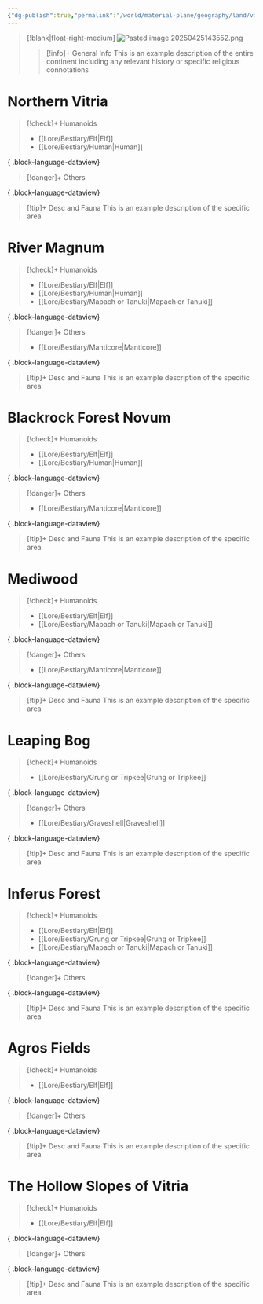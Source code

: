 ```yaml
---
{"dg-publish":true,"permalink":"/world/material-plane/geography/land/vitria/"}
---
```


>[!blank|float-right-medium]
>![Pasted image 20250425143552.png](/img/user/z_Assets/Pasted%20image%2020250425143552.png)
>
>>[!info]+ General Info
>>This is an example description of the entire continent including any relevant history or specific religious connotations 

# Northern Vitria

>[!check]+ Humanoids
> - [[Lore/Bestiary/Elf\|Elf]]
> - [[Lore/Bestiary/Human\|Human]]
> 
{ .block-language-dataview}

>[!danger]+ Others
> 
{ .block-language-dataview}

>[!tip]+ Desc and Fauna
>This is an example description of the specific area




# River Magnum

>[!check]+ Humanoids
> - [[Lore/Bestiary/Elf\|Elf]]
> - [[Lore/Bestiary/Human\|Human]]
> - [[Lore/Bestiary/Mapach or Tanuki\|Mapach or Tanuki]]
> 
{ .block-language-dataview}

>[!danger]+ Others
> - [[Lore/Bestiary/Manticore\|Manticore]]
> 
{ .block-language-dataview}

>[!tip]+ Desc and Fauna
>This is an example description of the specific area




# Blackrock Forest Novum

>[!check]+ Humanoids
> - [[Lore/Bestiary/Elf\|Elf]]
> - [[Lore/Bestiary/Human\|Human]]
> 
{ .block-language-dataview}

>[!danger]+ Others
> - [[Lore/Bestiary/Manticore\|Manticore]]
> 
{ .block-language-dataview}

>[!tip]+ Desc and Fauna
>This is an example description of the specific area



# Mediwood

>[!check]+ Humanoids
> - [[Lore/Bestiary/Elf\|Elf]]
> - [[Lore/Bestiary/Mapach or Tanuki\|Mapach or Tanuki]]
> 
{ .block-language-dataview}

>[!danger]+ Others
> - [[Lore/Bestiary/Manticore\|Manticore]]
> 
{ .block-language-dataview}

>[!tip]+ Desc and Fauna
>This is an example description of the specific area



# Leaping Bog

>[!check]+ Humanoids
> - [[Lore/Bestiary/Grung or Tripkee\|Grung or Tripkee]]
> 
{ .block-language-dataview}

>[!danger]+ Others
> - [[Lore/Bestiary/Graveshell\|Graveshell]]
> 
{ .block-language-dataview}

>[!tip]+ Desc and Fauna
>This is an example description of the specific area



# Inferus Forest

>[!check]+ Humanoids
> - [[Lore/Bestiary/Elf\|Elf]]
> - [[Lore/Bestiary/Grung or Tripkee\|Grung or Tripkee]]
> - [[Lore/Bestiary/Mapach or Tanuki\|Mapach or Tanuki]]
> 
{ .block-language-dataview}

>[!danger]+ Others
> 
{ .block-language-dataview}

>[!tip]+ Desc and Fauna
>This is an example description of the specific area



# Agros Fields

>[!check]+ Humanoids
> - [[Lore/Bestiary/Elf\|Elf]]
> 
{ .block-language-dataview}

>[!danger]+ Others
> 
{ .block-language-dataview}

>[!tip]+ Desc and Fauna
>This is an example description of the specific area



# The Hollow Slopes of Vitria

>[!check]+ Humanoids
> - [[Lore/Bestiary/Elf\|Elf]]
> 
{ .block-language-dataview}

>[!danger]+ Others
> 
{ .block-language-dataview}

>[!tip]+ Desc and Fauna
>This is an example description of the specific area

